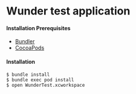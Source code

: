 #  Wunder test application

#### Installation Prerequisites
- [Bundler](https://bundler.io)
- [CocoaPods](https://cocoapods.org)

#### Installation
```
$ bundle install
$ bundle exec pod install
$ open WunderTest.xcworkspace
```
